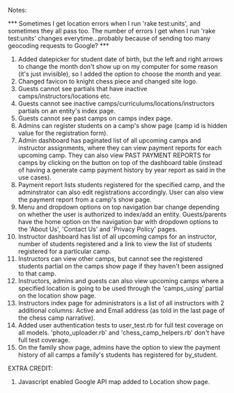 Notes:

*** Sometimes I get location errors when I run 'rake test:units', and sometimes they all pass too. The number of errors I get when I run 'rake test:units' changes everytime...probably because of sending too many geocoding requests to Google? ***

1) Added datepicker for student date of birth, but the left and right arrows to change the month don't show up on my computer for some reason (it's just invisible), so I added the option to choose the month and year. 
2) Changed favicon to knight chess piece and changed site logo.
3) Guests cannot see partials that have inactive camps/instructors/locations etc.
4) Guests cannot see inactive camps/curriculums/locations/instructors partials on an entity's index page. 
5) Guests cannot see past camps on camps index page. 
6) Admins can register students on a camp's show page (camp id is hidden value for the registration form).
7) Admin dashboard has paginated list of all upcoming camps and instructor assignments, where they can view payment reports for each upcoming camp. They can also view PAST PAYMENT REPORTS for camps by clicking on the button on top of the dashboard table (instead of having a generate camp payment history by year report as said in the use cases).
8) Payment report lists students registered for the specified camp, and the adminstrator can also edit registrations accordingly. User can also view the payment report from a camp's show page. 
9) Menu and dropdown options on top navigation bar change depending on whether the user is authorized to index/add an entity. Guests/parents have the home option on the navigation bar with dropdown options to the 'About Us', 'Contact Us' and 'Privacy Policy' pages.
10) Instructor dashboard has list of all upcoming camps for an instructor, number of students registered and a link to view the list of students registered for a particular camp. 
11) Instructors can view other camps, but cannot see the registered students partial on the camps show page if they haven't been assigned to that camp.
12) Instructors, admins and guests can also view upcoming camps where a specified location is going to be used through the 'camps_using' partial on the location show page.
13) Instructors index page for administrators is a list of all instructors with 2 additional columns: Active and Email address (as told in the last page of the chess camp narrative). 
14) Added user authentication tests to user_test.rb for full test coverage on all models. 'photo_uploader.rb' and 'chess_camp_helpers.rb' don't have full test coverage. 
15) On the family show page, admins have the option to view the payment history of all camps a family's students has registered for by_student. 


EXTRA CREDIT:
1) Javascript enabled Google API map added to Location show page.

